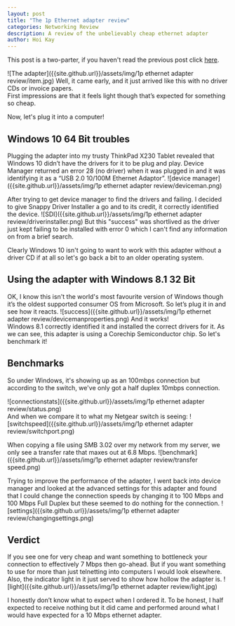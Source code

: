 ```yaml
---
layout: post
title: "The 1p Ethernet adapter review"
categories: Networking Review
description: A review of the unbelievably cheap ethernet adapter
author: Hoi Kay
---
```

This post is a two-parter, if you haven't read the previous post click [here](https://hoikay.li/networking/2021/03/07/the-1p-ethernet-adapter/).

![The adapter]({{site.github.url}}/assets/img/1p ethernet adapter review/item.jpg)
Well, it came early, and it just arrived like this with no driver CDs or invoice papers. <br>
First impressions are that it feels light though that’s expected for something so cheap. 

Now, let's plug it into a computer!

## Windows 10 64 Bit troubles
Plugging the adapter into my trusty ThinkPad X230 Tablet revealed that Windows 10 didn’t have the drivers for it to be plug and play. Device Manager returned an error 28 (no driver) when it was plugged in and it was identifying it as a “USB 2.0 10/100M Ethernet Adaptor”.
![device manager]({{site.github.url}}/assets/img/1p ethernet adapter review/deviceman.png)

After trying to get device manager to find the drivers and failing. I decided to give Snappy Driver Installer a go and to its credit, it correctly identified the device.
![SDI]({{site.github.url}}/assets/img/1p ethernet adapter review/driverinstaller.png)
But this "success" was shortlived as the driver just kept failing to be installed with error 0 which I can't find any information on from a brief search. 

Clearly Windows 10 isn't going to want to work with this adapter without a driver CD if at all so let's go back a bit to an older operating system.

## Using the adapter with Windows 8.1 32 Bit
OK, I know this isn't the world's most favourite version of Windows though it’s the oldest supported consumer OS from Microsoft. So let’s plug it in and see how it reacts.
![success]({{site.github.url}}/assets/img/1p ethernet adapter review/devicemanproperties.png)
And it works! <br>
Windows 8.1 correctly identified it and installed the correct drivers for it. As we can see, this adapter is using a Corechip Semiconductor chip. So let's benchmark it!

## Benchmarks
So under Windows, it's showing up as an 100mbps connection but according to the switch, we've only got a half duplex 10mbps connection.

![connectionstats]({{site.github.url}}/assets/img/1p ethernet adapter review/status.png) <br>
And when we compare it to what my Netgear switch is seeing:
![switchspeed]({{site.github.url}}/assets/img/1p ethernet adapter review/switchport.png)

When copying a file using SMB 3.02 over my network from my server, we only see a transfer rate that maxes out at 6.8 Mbps.
![benchmark]({{site.github.url}}/assets/img/1p ethernet adapter review/transfer speed.png)

Trying to improve the performance of the adapter, I went back into device manager and looked at the advanced settings for this adapter and found that I could change the connection speeds by changing it to 100 Mbps and 100 Mbps Full Duplex but these seemed to do nothing for the connection.
![settings]({{site.github.url}}/assets/img/1p ethernet adapter review/changingsettings.png)

## Verdict
If you see one for very cheap and want something to bottleneck your connection to effectively 7 Mbps then go-ahead. But if you want something to use for more than just telnetting into computers I would look elsewhere. <br>
Also, the indicator light in it just served to show how hollow the adapter is.
![light]({{site.github.url}}/assets/img/1p ethernet adapter review/light.jpg)

I honestly don’t know what to expect when I ordered it. To be honest, I half expected to receive nothing but it did came and performed around what I would have expected for a 10 Mbps ethernet adapter.